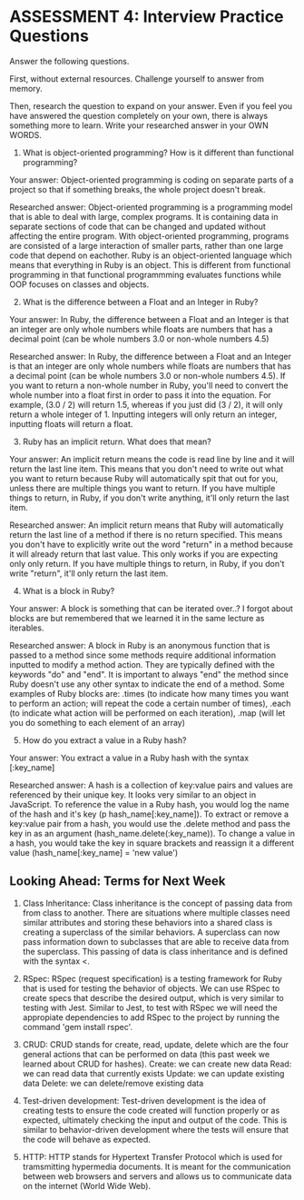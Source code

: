 # ASSESSMENT 4: Interview Practice Questions

Answer the following questions.

First, without external resources. Challenge yourself to answer from memory.

Then, research the question to expand on your answer. Even if you feel you have answered the question completely on your own, there is always something more to learn. Write your researched answer in your OWN WORDS.

1. What is object-oriented programming? How is it different than functional programming?

Your answer: Object-oriented programming is coding on separate parts of a project so that if something breaks, the whole project doesn't break. 

Researched answer: Object-oriented programming is a programming model that is able to deal with large, complex programs. It is containing data in separate sections of code that can be changed and updated without affecting the entire program. With object-oriented programming, programs are consisted of a large interaction of smaller parts, rather than one large code that depend on eachother. Ruby is an object-oriented language which means that everything in Ruby is an object. This is different from functional programming in that functional programmming evaluates functions while OOP focuses on classes and objects. 

2. What is the difference between a Float and an Integer in Ruby?

Your answer: In Ruby, the difference between a Float and an Integer is that an integer are only whole numbers while floats are numbers that has a decimal point (can be whole numbers 3.0 or non-whole numbers 4.5)

Researched answer: In Ruby, the difference between a Float and an Integer is that an integer are only whole numbers while floats are numbers that has a decimal point (can be whole numbers 3.0 or non-whole numbers 4.5). If you want to return a non-whole number in Ruby, you'll need to convert the whole number into a float first in order to pass it into the equation. For example, (3.0 / 2) will return 1.5, whereas if you just did (3 / 2), it will only return a whole integer of 1. Inputting integers will only return an integer, inputting floats will return a float.

3. Ruby has an implicit return. What does that mean?

Your answer: An implicit return means the code is read line by line and it will return the last line item. This means that you don't need to write out what you want to return because Ruby will automatically spit that out for you, unless there are multiple things you want to return. If you have multiple things to return, in Ruby, if you don't write anything, it'll only return the last item.

Researched answer: An implicit return means that Ruby will automatically return the last line of a method if there is no return specified. This means you don't have to explicitly write out the word "return" in a method because it will already return that last value. This only works if you are expecting only only return. If you have multiple things to return, in Ruby, if you don't write "return", it'll only return the last item.


4. What is a block in Ruby?

Your answer: A block is something that can be iterated over..? I forgot about blocks are but remembered that we learned it in the same lecture as iterables.

Researched answer: A block in Ruby is an anonymous function that is passed to a method since some methods require additional information inputted to modify a method action. They are typically defined with the keywords "do" and "end". It is important to always "end" the method since Ruby doesn't use any other syntax to indicate the end of a method. Some examples of Ruby blocks are: .times (to indicate how many times you want to perform an action; will repeat the code a certain number of times), .each (to indicate what action will be performed on each iteration), .map (will let you do something to each element of an array)

5. How do you extract a value in a Ruby hash?

Your answer: You extract a value in a Ruby hash with the syntax [:key_name]

Researched answer: A hash is a collection of key:value pairs and values are referenced by their unique key. It looks very similar to an object in JavaScript. To reference the value in a Ruby hash, you would log the name of the hash and it's key (p hash_name[:key_name]). To extract or remove a key:value pair from a hash, you would use the .delete method and pass the key in as an argument (hash_name.delete(:key_name)). To change a value in a hash, you would take the key in square brackets and reassign it a different value (hash_name[:key_name] = 'new value')

## Looking Ahead: Terms for Next Week

1. Class Inheritance: Class inheritance is the concept of passing data from from class to another. There are situations where multiple classes need similar attributes and storing these behaviors into a shared class is creating a superclass of the similar behaviors. A superclass can now pass information down to subclasses that are able to receive data from the superclass. This passing of data is class inheritance and is defined with the syntax <.

2. RSpec: RSpec (request specification) is a testing framework for Ruby that is used for testing the behavior of objects. We can use RSpec to create specs that describe the desired output, which is very similar to testing with Jest. Similar to Jest, to test with RSpec we will need the appropiate dependencies to add RSpec to the project by running the command 'gem install rspec'.

3. CRUD: CRUD stands for create, read, update, delete which are the four general actions that can be performed on data (this past week we learned about CRUD for hashes).
Create: we can create new data
Read: we can read data that currently exists
Update: we can update existing data
Delete: we can delete/remove existing data

4. Test-driven development: Test-driven development is the idea of creating tests to ensure the code created will function properly or as expected, ultimately checking the input and output of the code. This is similar to behavior-driven development where the tests will ensure that the code will behave as expected. 

5. HTTP: HTTP stands for Hypertext Transfer Protocol which is used for tramsmitting hypermedia documents. It is meant for the communication between web browsers and servers and allows us to communicate data on the internet (World Wide Web).
